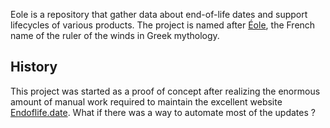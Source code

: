 Eole is a repository that gather data about end-of-life dates and support lifecycles of various products. The project
is named after [Éole](https://en.wikipedia.org/wiki/Aeolus_(son_of_Hippotes)), the French name of the ruler of the winds
in Greek mythology.

## History

This project was started as a proof of concept after realizing the enormous amount of manual work required to maintain
the excellent website [Endoflife.date](https://github.com/endoflife-date/endoflife.date). What if there was a way to
automate most of the updates ?
